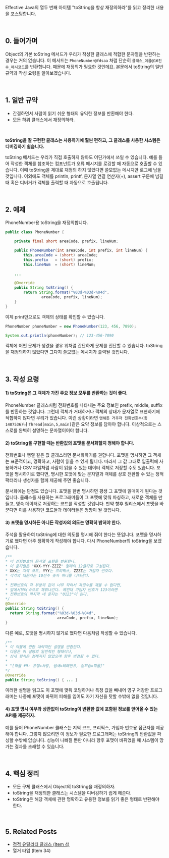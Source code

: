 Effective Java의 열두 번째 아이템 "toString을 항상 재정의하라"를 읽고 정리한 내용을 포스팅합니다.

<br>

## 0. 들어가며

Object의 기본 toString 메서드가 우리가 작성한 클래스에 적합한 문자열을 반환하는 경우는 거의 없습니다. 이 메서드는 `PhoneNumber@fdsaa` 처럼 단순히 `클래스_이름@16진수_해시코드`를 반환합니다. 때문에 재정의가 필요한 것인데요. 본문에서 toString의 일반 규약과 작성 요령을 알아보겠습니다.

<br>

## 1. 일반 규약

- 간결하면서 사람이 읽기 쉬운 형태의 유익한 정보를 반환해야 한다.
- 모든 하위 클래스에서 재정의하라.

<br>

**toString을 잘 구현한 클래스는 사용하기에 훨씬 편하고, 그 클래스를 사용한 시스템은 디버깅하기 쉽습니다.** 

toString 메서드는 우리가 직접 호출하지 않아도 어딘가에서 쓰일 수 있습니다. 예를 들어 작성한 객체를 참조하는 컴포넌트가 오류 메시지를 로깅할 때 자동으로 호출할 수 있습니다. 이때 toString을 제대로 재정의 하지 않았다면 쓸모없는 메시지만 로그에 남을 것입니다. 이외에도 객체를 println, printf, 문자열 연결 연산자(+), assert 구문에 넘길 때 혹은 디버거가 객체를 출력할 때 자동으로 호출됩니다.

<br>

## 2. 예제

PhoneNumber용 toString을 재정의합니다.

```java
public class PhoneNumber {

    private final short areaCode, prefix, lineNum;

    public PhoneNumber(int areaCode, int prefix, int lineNum) {
        this.areaCode = (short) areaCode;
        this.prefix   = (short) prefix;
        this.lineNum  = (short) lineNum;
  
    ...

    @Override
    public String toString() {
        return String.format("%03d-%03d-%04d",
                areaCode, prefix, lineNum);
    }
}

```

이제 print만으로도 객체의 상태를 확인할 수 있습니다.

```java
PhoneNumber phoneNumber = new PhoneNumber(123, 456, 7890);

System.out.println(phoneNumber); // 123-456-7890
```

객체에 어떤 문제가 생겼을 경우 위처럼 간단하게 문제를 진단할 수 있습니다. toString을 재정의하지 않았다면 그다지 쓸모없는 메시지가 출력될 것입니다.

<br>

## 3. 작성 요령

#### 1) toString은 그 객체가 가진 주요 정보 모두를 반환하는 것이 좋다.

PhoneNumber 클래스처럼 전화번호를 나타내는 주요 정보인 prefix, middle, suffix를 반환하는 것입니다. 그런데 객체가 거대하거나 객체의 상태가 문자열로 표현하기에 적합하지 않다면 무리가 있습니다. 이런 상황이라면 `맨해튼 거주자 전화번호부(총 1487536)`나 `Thread[main,5,main]`같은 요약 정보를 담아야 합니다. 이상적으로는 스스로를 완벽히 설명하는 문자열이어야 합니다. 

#### 2) toString을 구현할 때는 반환값의 포맷을 문서화할지 정해야 합니다. 

전화번호나 행렬 같은 값 클래스라면 문서화하기를 권합니다. 포맷을 명시하면 그 객체는 표준적이고, 명확하고, 사람이 읽을 수 있게 됩니다. 따라서 그 값 그대로 입출력에 사용하거나 CSV 파일처럼 사람이 읽을 수 있는 데이터 객체로 저장할 수도 있습니다. 포맷을 명시하기로 했다면, 명시한 포맷에 맞는 문자열과 객체를 상호 전환할 수 있는 정적 팩터리나 생성자를 함께 제공해 주면 좋습니다.

문서화에는 단점도 있습니다. 포맷을 한번 명시하면 평생 그 포맷에 얽매이게 된다는 것입니다. 클래스를 사용하는 프로그래머들이 그 포맷에 맞춰 파싱하고, 새로운 객체를 만들고, 영속 데이터로 저장하는 코드를 작성할 것입니다. 만약 향후 릴리스에서 포맷을 바꾼다면 이를 사용하던 코드들과 데이터들은 엉망이 될 것입니다.

#### 3) 포맷을 명시하든 아니든 작성자의 의도는 명확히 밝혀야 한다.

주석을 활용하여 toString에 대한 의도를 명시해 줘야 한다는 뜻입니다. 포맷을 명시하기로 했다면 아주 정확하게 작성해야 합니다. 다시 PhoneNumber의 toString을 보겠습니다.

```java
/**
* 이 전화번호의 문자열 표현을 반환한다.
* 이 문자열은 "XXX-YYY-ZZZZ" 형태의 12글자로 구성된다.
* XXX는 지역 코드, YYY는 프리픽스, ZZZZ는 가입자 번호다.
* 각각의 대문자는 10진수 숫자 하나를 나타낸다.
*
* 전화번호의 각 부분의 값이 너무 작아서 자릿수를 채울 수 없다면,
* 앞에서부터 0으로 채워나간다. 예컨대 가입자 번호가 123이라면
* 전화번호의 마지막 네 문자는 "0123"이 된다.
*/
@Override
public String toString() {
  return String.format("%03d-%03d-%04d",
                       areaCode, prefix, lineNum);
}
```

다른 예로, 포맷을 명시하지 않기로 했다면 다음처럼 작성할 수 있습니다.

```java
/**
* 이 약물에 관한 대략적인 설명을 반환한다.
* 다음은 이 설명의 일반적인 형태이나,
* 상세 형식은 정해지지 않았으며 향후 변경될 수 있다.
*
* "[약물 #9: 유형=사랑, 냄새=테레빈유, 겉모습=먹물]"
*/
@Override
public String toString() { ... }
```

이러한 설명을 읽고도 이 포맷에 맞춰 코딩하거나 특정 값을 빼내어 영구 저장한 프로그래머는 나중에 포맷이 바뀌어 피해를 입어도 자기 자신을 탓할 수밖에 없을 것입니다.

#### 4) 포맷 명시 여부와 상관없이 toString이 반환한 값에 포함된 정보를 얻어올 수 있는 API를 제공하자.

예를 들어 PhoneNumber 클래스는 지역 코드, 프리픽스, 가입자 번호용 접근자를 제공해야 합니다. 그렇지 않으려면 이 정보가 필요한 프로그래머는 toString의 반환값을 파싱할 수밖에 없습니다. 성능이 나빠질 뿐만 아니라 향후 포맷이 바뀌었을 때 시스템이 망가는 결과를 초래할 수 있습니다. 

<br>

## 4. 핵심 정리

- 모든 구체 클래스에서 Object의 toString을 재정의하자.
- toString을 재정의한 클래스는 시스템을 디버깅하기 쉽게 해준다.
- toString은 해당 객체에 관한 명확하고 유용한 정보를 읽기 좋은 형태로 반환해야 한다.

<br>

## 5. Related Posts

- [정적 유틸리티 클래스 (Item 4)](https://heung27.github.io/posts/item-4-%EC%9D%B8%EC%8A%A4%ED%84%B4%EC%8A%A4%ED%99%94%EB%A5%BC-%EB%A7%89%EC%9C%BC%EB%A0%A4%EA%B1%B0%EB%93%A0-private-%EC%83%9D%EC%84%B1%EC%9E%90%EB%A5%BC-%EC%82%AC%EC%9A%A9%ED%95%98%EB%9D%BC/)
- 열거 타입 (Item 34)

